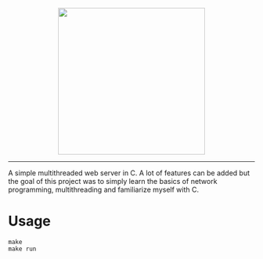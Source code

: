 
<p align="center">
  <img src="https://github.com/user-attachments/assets/5d8fdf08-9aa4-41ef-bb95-17d914c1afac" width="300px"/>
</p>

---

A simple multithreaded web server in C. A lot of features can be added but the goal of this project was to simply learn the basics of network programming, multithreading and familiarize myself with C.
# Usage
```
make
make run
```
